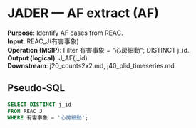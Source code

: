# JADER — AF extract (AF)

**Purpose**: Identify AF cases from REAC.  
**Input**: REAC_J(有害事象)  
**Operation (MSIP)**: Filter 有害事象 = "心房細動"; DISTINCT j_id.  
**Output (logical)**: J_AF(j_id)  
**Downstream**: j20_counts2x2.md, j40_plid_timeseries.md

## Pseudo-SQL
```sql
SELECT DISTINCT j_id
FROM REAC_J
WHERE 有害事象 = '心房細動';

```
